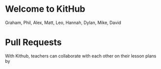 # Welcome to KitHub

Graham, Phil, Alex, Matt, Leo, Hannah, Dylan, Mike, David


# Pull Requests

With Kithub, teachers can collaborate with each other on their lesson plans by